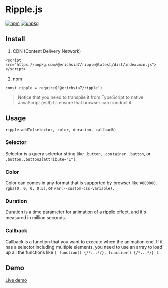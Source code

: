 # Ripple.js
[![npm](https://img.shields.io/npm/v/@erichsia7/ripple.svg)](https://www.npmjs.com/package/@erichsia7/ripple)  [![unpkg](https://img.shields.io/badge/unpkg-latest-blue.svg)](https://unpkg.com/@erichsia7/ripple/)
## Install
1. CDN (Content Delivery Network)
```
<script src="https://unpkg.com/@erichsia7/ripple@latest/dist/index.min.js"></script>
```
2. npm
```
const ripple = require('@erichsia7/ripple')
```
> Notice that you need to transpile it from TypeScript to native JavaScript (es6) to ensure that browser can conduct it.

## Usage
```
ripple.addTo(selector, color, duration, callback)
```
### Selector
Selector is a query selector string like `.button`, `.container .button`, or `.button,.button2[attribute="1"]`.

### Color
Color can comes in any format that is supported by browser like `#000000`, `rgba(0, 0, 0, 0.5)`, or `var(--custom-css-variable)`.

### Duration
Duration is a time parameter for animation of a ripple effect, and it's measured in million seconds.

### Callback
Callback is a function that you want to execute when the animation end. If it has a selector including multiple elements, you need to use an array to load up all the functions like `[ function() {/*...*/}, function() {/*...*/} ]`.

## Demo
[Live demo](https://erichsia7.github.io/ripple.js/)
